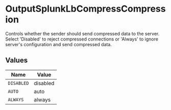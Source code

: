 # OutputSplunkLbCompressCompression

Controls whether the sender should send compressed data to the server. Select 'Disabled' to reject compressed connections or 'Always' to ignore server's configuration and send compressed data.


## Values

| Name       | Value      |
| ---------- | ---------- |
| `DISABLED` | disabled   |
| `AUTO`     | auto       |
| `ALWAYS`   | always     |